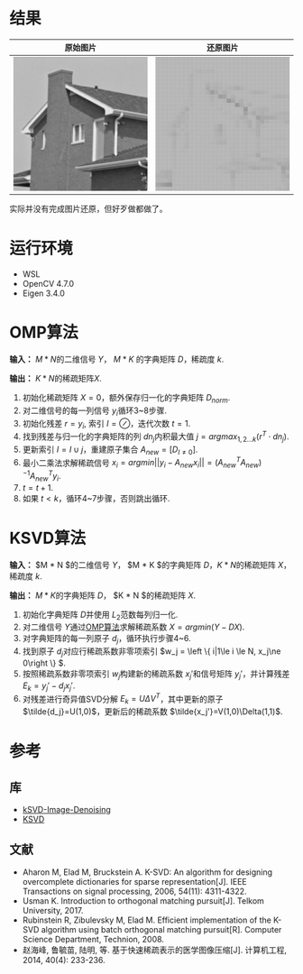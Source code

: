 # 结果
| 原始图片 | 还原图片|
| ------------- | ------------- |
| ![image](./image/house.png) | ![image](./image/recover.png) |

实际并没有完成图片还原，但好歹做都做了。
# 运行环境
- WSL
- OpenCV 4.7.0
- Eigen 3.4.0

# OMP算法

**输入：**  $M * N$的二维信号 $Y$， $M*K$ 的字典矩阵 $D$，稀疏度 $k$.

**输出：** $K*N$的稀疏矩阵$X$.

1. 初始化稀疏矩阵 $X=0$，额外保存归一化的字典矩阵 $D_{norm}$.
2. 对二维信号的每一列信号 $y_i$循环3~8步骤.
3. 初始化残差 $r=y_i$, 索引 $I=\oslash$，迭代次数 $t=1$.
4. 找到残差与归一化的字典矩阵的列 $dn_j$内积最大值  $j = argmax_{1,2...k}(r^T\cdot dn_j)$.
5. 更新索引 $I=I\cup j$，重建原子集合 $A_{new}=[D_{I\ne 0}]$.
6. 最小二乘法求解稀疏信号 $x_i=argmin||y_i-A_{new}x_i||=(A_{new}^TA_{new})^{-1}A_{new}^Ty_i$.
8. $t=t+1$.
9. 如果 $t < k$，循环4~7步骤，否则跳出循环.
# KSVD算法

**输入：**  $M * N $的二维信号 $Y$， $M * K $的字典矩阵 $D$，$K*N$的稀疏矩阵 $X$，稀疏度 $k$.

**输出：**  $M * K$的字典矩阵 $D$， $K * N $的稀疏矩阵 $X$.

1. 初始化字典矩阵 $D$并使用 $L_2$范数每列归一化.
2. 对二维信号 $Y$通过[OMP算法](#omp算法)求解稀疏系数 $X=argmin(Y-DX)$.
3. 对字典矩阵的每一列原子 $d_j$，循环执行步骤4~6.
4. 找到原子 $d_j$对应行稀疏系数非零项索引 $w_j = \\left \\{  i|1\le i \le N, x_j\ne 0\right \\} $.
5. 按照稀疏系数非零项索引 $w_j$构建新的稀疏系数 $x_j'$和信号矩阵 $y_j'$，并计算残差 $E_k=y_j'-d_jx_j'$.
6. 对残差进行奇异值SVD分解 $E_k=U\Delta V^T$，其中更新的原子 $\tilde{d_j}=U(1,0)$，更新后的稀疏系数 $\tilde{x_j'}=V(1,0)\Delta(1,1)$.

# 参考
## 库
- [kSVD-Image-Denoising](https://github.com/trungmanhhuynh/kSVD-Image-Denoising)
- [KSVD](https://github.com/DmytroBabenko/KSVD)

## 文献
- Aharon M, Elad M, Bruckstein A. K-SVD: An algorithm for designing overcomplete dictionaries for sparse representation[J]. IEEE Transactions on signal processing, 2006, 54(11): 4311-4322.
- Usman K. Introduction to orthogonal matching pursuit[J]. Telkom University, 2017.
- Rubinstein R, Zibulevsky M, Elad M. Efficient implementation of the K-SVD algorithm using batch orthogonal matching pursuit[R]. Computer Science Department, Technion, 2008.
- 赵海峰, 鲁毓苗, 陆明, 等. 基于快速稀疏表示的医学图像压缩[J]. 计算机工程, 2014, 40(4): 233-236.